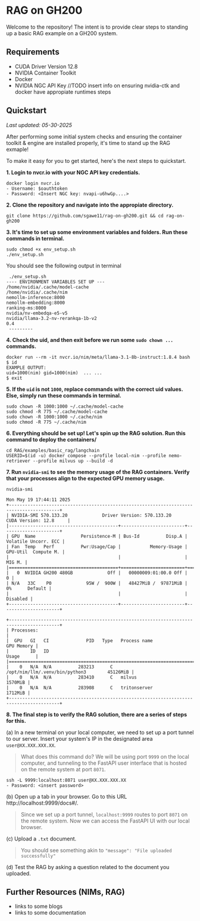 # RAG on GH200

Welcome to the repository! The intent is to provide clear steps to standing up a basic RAG example on a GH200 system.

## Requirements
- CUDA Driver Version 12.8
- NVIDIA Container Toolkit
- Docker 
- NVIDIA NGC API Key
//TODO insert info on ensuring nvidia-ctk and docker have appropiate runtimes steps <br>


## Quickstart 
_Last updated: 05-30-2025_

After performing some initial system checks and ensuring the container toolkit & engine are installed properly, it's time to stand up the RAG exmaple!

To make it easy for you to get started, here's the next steps to quickstart.

**1. Login to nvcr.io with your NGC API key credentials.**

```
docker login nvcr.io
- Username: $oauthtoken
- Password: <Insert NGC key: nvapi-u6hwGp....>
```

**2. Clone the repository and navigate into the appropiate directory.**
```
git clone https://github.com/sgawe11/rag-on-gh200.git && cd rag-on-gh200
```

**3. It's time to set up some environment variables and folders. Run these commands in terminal.**
```
sudo chmod +x env_setup.sh
./env_setup.sh
```

You should see the following output in terminal
```
 ./env_setup.sh
---- ENVIRONMENT VARIABLES SET UP ---
/home/nvidia/.cache/model-cache
/home/nvidia/.cache/nim
nemollm-inference:8000
nemollm-embedding:8000
ranking-ms:8000
nvidia/nv-embedqa-e5-v5
nvidia/llama-3.2-nv-rerankqa-1b-v2
0.4
 ---------

```

**4. Check the uid, and then exit before we run some `sudo chown ...` commands.**
```
docker run --rm -it nvcr.io/nim/meta/llama-3.1-8b-instruct:1.8.4 bash
$ id
EXAMPLE OUTPUT: 
uid=1000(nim) gid=1000(nim)  ... ...
$ exit
```

**5. If the `uid` is not `1000`, replace commands with the correct uid values. Else, simply run these commands in terminal.**
```
sudo chown -R 1000:1000 ~/.cache/model-cache
sudo chmod -R 775 ~/.cache/model-cache
sudo chown -R 1000:1000 ~/.cache/nim
sudo chmod -R 775 ~/.cache/nim
```


**6. Everything should be set up! Let's spin up the RAG solution. Run this command to deploy the containers/** 
```
cd RAG/examples/basic_rag/langchain
USERID=$(id -u) docker compose --profile local-nim --profile nemo-retriever --profile milvus up --build -d
```


**7. Run `nvidia-smi` to see the memory usage of the RAG containers. Verify that your processes align to the expected GPU memory usage.** 
```
nvidia-smi

Mon May 19 17:44:11 2025
+-----------------------------------------------------------------------------------------+
| NVIDIA-SMI 570.133.20             Driver Version: 570.133.20     CUDA Version: 12.8     |
|-----------------------------------------+------------------------+----------------------+
| GPU  Name                 Persistence-M | Bus-Id          Disp.A | Volatile Uncorr. ECC |
| Fan  Temp   Perf          Pwr:Usage/Cap |           Memory-Usage | GPU-Util  Compute M. |
|                                         |                        |               MIG M. |
|=========================================+========================+======================|
|   0  NVIDIA GH200 480GB             Off |   00000009:01:00.0 Off |                    0 |
| N/A   33C    P0             95W /  900W |   48427MiB /  97871MiB |      0%      Default |
|                                         |                        |             Disabled |
+-----------------------------------------+------------------------+----------------------+

+-----------------------------------------------------------------------------------------+
| Processes:                                                                              |
|  GPU   GI   CI              PID   Type   Process name                        GPU Memory |
|        ID   ID                                                               Usage      |
|=========================================================================================|
|    0   N/A  N/A          283213      C   /opt/nim/llm/.venv/bin/python3        45126MiB |
|    0   N/A  N/A          283410      C   milvus                                 1570MiB |
|    0   N/A  N/A          283908      C   tritonserver                           1712MiB |
+-----------------------------------------------------------------------------------------+

```

**8. The final step is to verify the RAG solution, there are a series of steps for this.**

(a) In a new terminal on your local computer, we need to set up a port tunnel to our server. Insert your system's IP in the designated area `user@XX.XXX.XXX.XX`. 
> What does this command do? We will be using port `9999` on the local computer, and tunneling to the FastAPI user interface that is hosted on the remote system at port `8071`.

```
ssh -L 9999:localhost:8071 user@XX.XXX.XXX.XX
- Password: <insert password>
```

(b) Open up a tab in your browser. Go to this URL http://localhost:9999/docs#/. 
> Since we set up a port tunnel, `localhost:9999` routes to port `8071` on the remote system. Now we can access the FastAPI UI with our local browser. 

(c) Upload a `.txt` document.
> You should see something akin to `"message": "File uploaded successfully"`

(d) Test the RAG by asking a question related to the document you uploaded.




## Further Resources (NIMs, RAG)
- links to some blogs
- links to some documentation 
